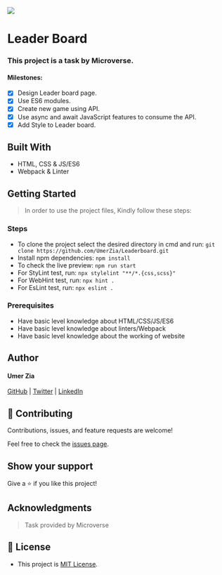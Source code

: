 ![](https://img.shields.io/badge/Microverse-blueviolet)

# Leader Board

### This project is a task by Microverse.

#### Milestones:

- [x] Design Leader board page.
- [x] Use ES6 modules.
- [x] Create new game using API.
- [x] Use async and await JavaScript features to consume the API.
- [x] Add Style to Leader board.

## Built With

- HTML, CSS & JS/ES6
- Webpack & Linter

## Getting Started

> In order to use the project files, Kindly follow these steps:

### Steps

- To clone the project select the desired directory in cmd and run: `git clone https://github.com/UmerZia/Leaderboard.git`
- Install npm dependencies: `npm install`
- To check the live preview: `npm run start`
- For StyLint test, run: `npx stylelint "**/*.{css,scss}"`
- For WebHint test, run: `npx hint .`
- For EsLint test, run: `npx eslint .`

### Prerequisites

- Have basic level knowledge about HTML/CSS/JS/ES6
- Have basic level knowledge about linters/Webpack
- Have basic level knowledge about the working of website

## Author

#### Umer Zia

[GitHub](https://github.com/UmerZia) | [Twitter](https://twitter.com/DevUmerZia) | [LinkedIn](https://linkedin.com/in/umer-zia-30906a183/)

## 🤝 Contributing

Contributions, issues, and feature requests are welcome!

Feel free to check the [issues page](https://github.com/UmerZia/Leaderboard/issues).

## Show your support

Give a ⭐ if you like this project!

## Acknowledgments

> Task provided by Microverse

## 📝 License

- This project is [MIT License](https://github.com/UmerZia/Leaderboard/blob/main/LICENSE).